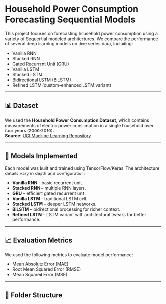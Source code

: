 # Household Power Consumption Forecasting Sequential Models

This project focuses on forecasting household power consumption using a variety of Sequential modeled architectures. We compare the performance of several deep learning models on time series data, including:

- Vanilla RNN
- Stacked RNN
- Gated Recurrent Unit (GRU)
- Vanilla LSTM
- Stacked LSTM
- Bidirectional LSTM (BiLSTM)
- Refined LSTM (custom-enhanced LSTM variant)

---

## 📊 Dataset

We used the **Household Power Consumption Dataset**, which contains measurements of electric power consumption in a single household over four years (2006-2010).  
**Source**: [UCI Machine Learning Repository](https://archive.ics.uci.edu/ml/datasets/individual+household+electric+power+consumption)

---

## 🧠 Models Implemented

Each model was built and trained using TensorFlow/Keras. The architecture details vary in depth and configuration:

- **Vanilla RNN** – basic recurrent unit.
- **Stacked RNN** – multiple RNN layers.
- **GRU** – efficient gated recurrent unit.
- **Vanilla LSTM** – traditional LSTM cell.
- **Stacked LSTM** – deeper LSTM networks.
- **BiLSTM** – bidirectional processing for richer context.
- **Refined LSTM** – LSTM variant with architectural tweaks for better performance.

---

## 📈 Evaluation Metrics

We used the following metrics to evaluate model performance:

- Mean Absolute Error (MAE)
- Root Mean Squared Error (RMSE)
- Mean Squared Error (MSE)

---

## 📂 Folder Structure

